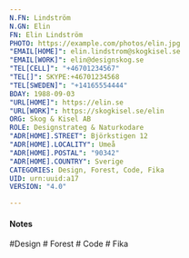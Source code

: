 ```yaml
---
N.FN: Lindström
N.GN: Elin
FN: Elin Lindström
PHOTO: https://example.com/photos/elin.jpg
"EMAIL[HOME]": elin.lindstrom@skogkisel.se
"EMAIL[WORK]": elin@designskog.se
"TEL[CELL]": "+46701234567"
"TEL[]": SKYPE:+46701234568
"TEL[SWEDEN]": "+14165554444"
BDAY: 1988-09-03
"URL[HOME]": https://elin.se
"URL[WORK]": https://skogkisel.se/elin
ORG: Skog & Kisel AB
ROLE: Designstrateg & Naturkodare
"ADR[HOME].STREET": Björkstigen 12
"ADR[HOME].LOCALITY": Umeå
"ADR[HOME].POSTAL": "90342"
"ADR[HOME].COUNTRY": Sverige
CATEGORIES: Design, Forest, Code, Fika
UID: urn:uuid:a17
VERSION: "4.0"

---
```

#### Notes



 #Design # Forest # Code # Fika
